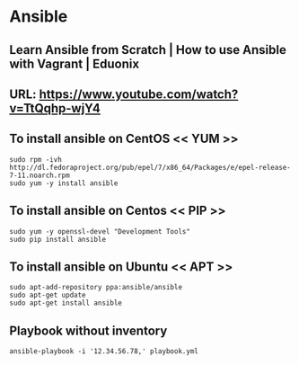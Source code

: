 # Ansible
## Learn Ansible from Scratch | How to use Ansible with Vagrant | Eduonix
## URL: https://www.youtube.com/watch?v=TtQqhp-wjY4

## To install ansible on CentOS << YUM >>
```
sudo rpm -ivh http://dl.fedoraproject.org/pub/epel/7/x86_64/Packages/e/epel-release-7-11.noarch.rpm
sudo yum -y install ansible
```
## To install ansible on Centos << PIP >>
```
sudo yum -y openssl-devel "Development Tools"
sudo pip install ansible
```

## To install ansible on Ubuntu << APT >>
```
sudo apt-add-repository ppa:ansible/ansible
sudo apt-get update
sudo apt-get install ansible
```
## Playbook without inventory
```console
ansible-playbook -i '12.34.56.78,' playbook.yml
```
